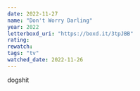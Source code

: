```yaml
---
date: 2022-11-27
name: "Don't Worry Darling"
year: 2022
letterboxd_uri: "https://boxd.it/3tpJBB"
rating: 
rewatch: 
tags: "tv"
watched_date: 2022-11-26
---
```


dogshit
